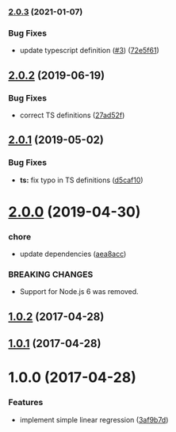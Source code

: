 ### [2.0.3](https://github.com/mljs/regression-simple-linear/compare/v2.0.2...v2.0.3) (2021-01-07)


### Bug Fixes

* update typescript definition ([#3](https://github.com/mljs/regression-simple-linear/issues/3)) ([72e5f61](https://github.com/mljs/regression-simple-linear/commit/72e5f6148a8b4bdaf378272b724a05d65b01763c))

## [2.0.2](https://github.com/mljs/regression-simple-linear/compare/v2.0.1...v2.0.2) (2019-06-19)


### Bug Fixes

* correct TS definitions ([27ad52f](https://github.com/mljs/regression-simple-linear/commit/27ad52f))



## [2.0.1](https://github.com/mljs/regression-simple-linear/compare/v2.0.0...v2.0.1) (2019-05-02)


### Bug Fixes

* **ts:** fix typo in TS definitions ([d5caf10](https://github.com/mljs/regression-simple-linear/commit/d5caf10))



# [2.0.0](https://github.com/mljs/regression-simple-linear/compare/v1.0.2...v2.0.0) (2019-04-30)


### chore

* update dependencies ([aea8acc](https://github.com/mljs/regression-simple-linear/commit/aea8acc))


### BREAKING CHANGES

* Support for Node.js 6 was removed.



<a name="1.0.2"></a>
## [1.0.2](https://github.com/mljs/regression-simple-linear/compare/v1.0.1...v1.0.2) (2017-04-28)



<a name="1.0.1"></a>
## [1.0.1](https://github.com/mljs/regression-simple-linear/compare/v1.0.0...v1.0.1) (2017-04-28)



<a name="1.0.0"></a>
# 1.0.0 (2017-04-28)


### Features

* implement simple linear regression ([3af9b7d](https://github.com/mljs/regression-simple-linear/commit/3af9b7d))



